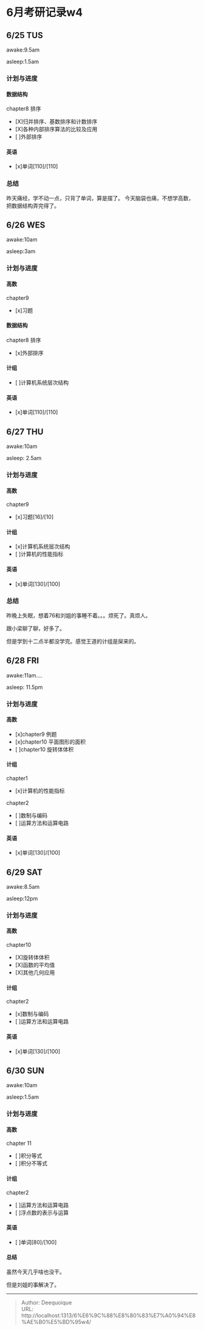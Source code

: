 # 6月考研记录w4


## 6/25 TUS
awake:9.5am

asleep:1.5am

### 计划与进度
#### 数据结构
chapter8 排序
- [X]归并排序、基数排序和计数排序
- [X]各种内部排序算法的比较及应用
- [ ]外部排序

#### 英语
- [x]单词[110]/[110]

### 总结
昨天痛经，学不动一点，只背了单词，算是摆了。
今天脑袋也痛，不想学高数，把数据结构弄完得了。

## 6/26 WES
awake:10am

asleep:3am
### 计划与进度
#### 高数
chapter9
- [x]习题
#### 数据结构
chapter8 排序
- [x]外部排序

#### 计组
- [ ]计算机系统层次结构

#### 英语
- [x]单词[110]/[110]

## 6/27 THU
awake:10am

asleep: 2.5am

### 计划与进度
#### 高数
chapter9
- [x]习题[16]/[10]
#### 计组
- [x]计算机系统层次结构
- [ ]计算机的性能指标
#### 英语
- [x]单词[130]/[100]

### 总结
昨晚上失眠，想着76和刘姐的事睡不着。。。烦死了。真烦人。

跟小梁聊了聊，好多了。

但是学到十二点半都没学完。感觉王道的计组是屎来的。

## 6/28 FRI
awake:11am....

asleep: 11.5pm

### 计划与进度
#### 高数
- [x]chapter9 例题
- [x]chapter10 平面图形的面积
- [ ]chapter10 旋转体体积
#### 计组
chapter1
- [x]计算机的性能指标

chapter2
- [ ]数制与编码
- [ ]运算方法和运算电路
#### 英语
- [x]单词[130]/[100]

## 6/29 SAT
awake:8.5am

asleep:12pm

### 计划与进度
#### 高数
chapter10

- [X]旋转体体积
- [X]函数的平均值
- [X]其他几何应用
#### 计组
chapter2
- [x]数制与编码
- [ ]运算方法和运算电路

#### 英语
- [x]单词[130]/[100]

## 6/30 SUN
awake:10am

asleep:1.5am

### 计划与进度
#### 高数
chapter 11
- [ ]积分等式
- [ ]积分不等式

#### 计组
chapter2
- [ ]运算方法和运算电路
- [ ]浮点数的表示与运算

#### 英语
- [ ]单词[80]/[100]

#### 总结
虽然今天几乎啥也没干。

但是刘姐的事解决了。

---

> Author: Deequoique  
> URL: http://localhost:1313/6%E6%9C%88%E8%80%83%E7%A0%94%E8%AE%B0%E5%BD%95w4/  

